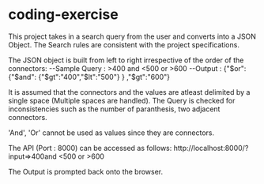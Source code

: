 # coding-exercise
This project takes in a search query from the user and converts into a JSON Object. The Search rules are consistent with the project specifications.

The JSON object is built from left to right irrespective of the order of the connectors:
--Sample Query : >400 and <500 or >600
--Output : {"$or":
                  {"$and":
                          {"$gt":"400","$lt":"500"}
                  }
            ,"$gt":"600"}
            
It is assumed that the connectors and the values are atleast delimited by a single space (Multiple spaces are handled). The Query is checked for inconsistencies such as the number of paranthesis, two adjacent connectors.

'And', 'Or' cannot be used as values since they are connectors.

The API (Port : 8000) can be accessed as follows:
http://localhost:8000/?input=>400and <500 or >600

The Output is prompted back onto the browser.
